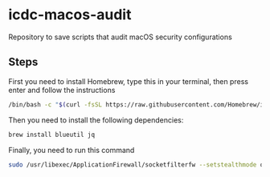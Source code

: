 # icdc-macos-audit
Repository to save scripts that audit macOS security configurations

## Steps ##

First you need to install Homebrew, type this in your terminal, then press enter and follow the instructions

```bash
/bin/bash -c "$(curl -fsSL https://raw.githubusercontent.com/Homebrew/install/HEAD/install.sh)"
```

Then you need to install the following dependencies:

```bash
brew install blueutil jq
```

Finally, you need to run this command

```bash
sudo /usr/libexec/ApplicationFirewall/socketfilterfw --setstealthmode on
```